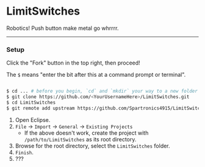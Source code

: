 # LimitSwitches

Robotics! Push button make metal go whrrrr.

---

### Setup

Click the "Fork" button in the top right, then proceed!

The `$` means "enter the bit after this at a command prompt or terminal".

```sh

$ cd ... # before you begin, `cd` and `mkdir` your way to a new folder you don't mind getting dirty.
$ git clone https://github.com/<YourUsernameHere>/LimitSwitches.git
$ cd LimitSwitches
$ git remote add upstream https://github.com/Spartronics4915/LimitSwitches.git

```

1. Open Eclipse.
2. `File` -> `Import` -> `General` -> `Existing Projects`
   - If the above doesn't work, create the project with `/path/to/LimitSwitches` as its root directory.
3. Browse for the root directory, select the `LimitSwitches` folder.
4. `Finish`.
5. ???

